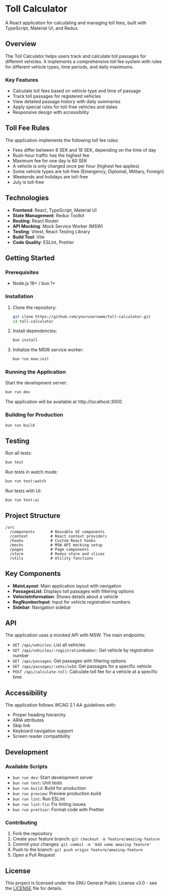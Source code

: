 # Toll Calculator

A React application for calculating and managing toll fees, built with TypeScript, Material UI, and Redux.

## Overview

The Toll Calculator helps users track and calculate toll passages for different vehicles. It implements a comprehensive toll fee system with rules for different vehicle types, time periods, and daily maximums.

### Key Features

- Calculate toll fees based on vehicle type and time of passage
- Track toll passages for registered vehicles
- View detailed passage history with daily summaries
- Apply special rules for toll-free vehicles and dates
- Responsive design with accessibility

## Toll Fee Rules

The application implements the following toll fee rules:

- Fees differ between 8 SEK and 18 SEK, depending on the time of day
- Rush-hour traffic has the highest fee
- Maximum fee for one day is 60 SEK
- A vehicle is only charged once per hour (highest fee applies)
- Some vehicle types are toll-free (Emergency, Diplomat, Military, Foreign)
- Weekends and holidays are toll-free
- July is toll-free

## Technologies

- **Frontend**: React, TypeScript, Material UI
- **State Management**: Redux Toolkit
- **Routing**: React Router
- **API Mocking**: Mock Service Worker (MSW)
- **Testing**: Vitest, React Testing Library
- **Build Tool**: Vite
- **Code Quality**: ESLint, Prettier

## Getting Started

### Prerequisites

- Node.js 18+ / bun 1+

### Installation

1. Clone the repository:
   ```bash
   git clone https://github.com/yourusername/toll-calculator.git
   cd toll-calculator
   ```

2. Install dependencies:
   ```bash
   bun install
   ```

3. Initialize the MSW service worker:
   ```bash
   bun run msw:init
   ```

### Running the Application

Start the development server:
```bash
bun run dev
```

The application will be available at http://localhost:3000

### Building for Production

```bash
bun run build
```

## Testing

Run all tests:
```bash
bun test
```

Run tests in watch mode:
```bash
bun run test:watch
```

Run tests with UI:
```bash
bun run test:ui
```

## Project Structure

```
/src
  /components       # Reusable UI components
  /context          # React context providers
  /hooks            # Custom React hooks
  /mocks            # MSW API mocking setup
  /pages            # Page components
  /store            # Redux store and slices
  /utils            # Utility functions
```

## Key Components

- **MainLayout**: Main application layout with navigation
- **PassagesList**: Displays toll passages with filtering options
- **VehicleInformation**: Shows details about a vehicle
- **RegNumberInput**: Input for vehicle registration numbers
- **Sidebar**: Navigation sidebar

## API

The application uses a mocked API with MSW. The main endpoints:

- `GET /api/vehicles`: List all vehicles
- `GET /api/vehicles/:registrationNumber`: Get vehicle by registration number
- `GET /api/passages`: Get passages with filtering options
- `GET /api/passages/:vehicleId`: Get passages for a specific vehicle
- `POST /api/calculate-toll`: Calculate toll fee for a vehicle at a specific time

## Accessibility

The application follows WCAG 2.1 AA guidelines with:
- Proper heading hierarchy
- ARIA attributes
- Skip link
- Keyboard navigation support
- Screen reader compatibility

## Development

### Available Scripts

- `bun run dev`: Start development server
- `bun run test`: Unit tests
- `bun run build`: Build for production
- `bun run preview`: Preview production build
- `bun run lint`: Run ESLint
- `bun run lint:fix`: Fix linting issues
- `bun run prettier`: Format code with Prettier

### Contributing

1. Fork the repository
2. Create your feature branch: `git checkout -b feature/amazing-feature`
3. Commit your changes: `git commit -m 'Add some amazing feature'`
4. Push to the branch: `git push origin feature/amazing-feature`
5. Open a Pull Request

## License

This project is licensed under the GNU General Public License v3.0 - see the [LICENSE](LICENSE) file for details.
